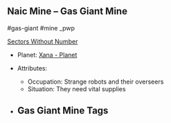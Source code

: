 ## Naic Mine &ndash; Gas Giant Mine

#gas-giant #mine _pwp

[Sectors Without Number](https://sectorswithoutnumber.com/sector/bfDcBzTtgpeyLUfwzjio/gasGiantMine/FLJjxdN5NChnBcDdwIuR)

- Planet: [Xana - Planet](../../../Gaming/StarsWithoutNumber/PiratesWithoutPlunder/Xana%20-%20Planet.md)

- Attributes:
   -   Occupation: Strange robots and their overseers
   -   Situation: They need vital supplies

- Gas Giant Mine Tags
	-  
